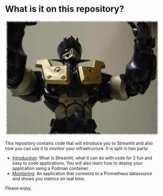 # What is it on this repository?

![](mazinger-z.png)

This repository contains code that will introduce you to Streamlit and also how you can use 
it to monitor your infrastructure. It is split in two parts:

* [Introduction](INTRODUCTION.md): What is Streamlit, what it can do with code for 2 fun and easy to code applications. You will also learn how to deploy your application using a Podman container.
* [Monitoring](MONITORING.md): An application that connects to a Prometheus datasource and shows you metrics on real time.

Please enjoy.

